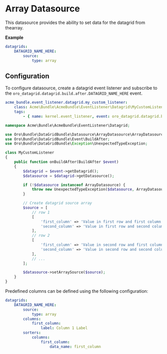 <a id="customize-datagrids-datasource-array"></a>

# Array Datasource

This datasource provides the ability to set data for the datagrid from thearray.

**Example**

```yaml
datagrids:
    DATAGRID_NAME_HERE:
        source:
            type: array
```

## Configuration

To configure datasource, create a datagrid event listener and subscribe to the `oro_datagrid.datagrid.build.after.DATAGRID_NAME_HERE` event.

```yaml
acme_bundle.event_listener.datagrid.my_custom_listener:
    class: Acme\Bundle\AcmeBundle\EventListener\Datagrid\MyCustomListener
    tags:
        - { name: kernel.event_listener, event: oro_datagrid.datagrid.build.after.DATAGRID_NAME_HERE, method: onBuildAfter }
```

```php
namespace Acme\Bundle\AcmeBundle\EventListener\Datagrid;

use Oro\Bundle\DataGridBundle\Datasource\ArrayDatasource\ArrayDatasource;
use Oro\Bundle\DataGridBundle\Event\BuildAfter;
use Oro\Bundle\DataGridBundle\Exception\UnexpectedTypeException;

class MyCustomListener
{
    public function onBuildAfter(BuildAfter $event)
    {
        $datagrid = $event->getDatagrid();
        $datasource = $datagrid->getDatasource();

        if (!$datasource instanceof ArrayDatasource) {
            throw new UnexpectedTypeException($datasource, ArrayDatasource::class);
        }

        // Create datagrid source array
        $source = [
            // row 1
            [
                'first_column' => 'Value in first row and first column',
                'second_column' => 'Value in first row and second column'
            ],
            // row 2
            [
                'first_column' => 'Value in second row and first column',
                'second_column' => 'Value in second row and second column'
            ],
            // ...
        ];

        $datasource->setArraySource($source);
    }
}
```

Predefined columns can be defined using the following configuration:

```yaml
datagrids:
    DATAGRID_NAME_HERE:
        source:
            type: array
        columns:
            first_column:
                label: Column 1 Label
        sorters:
            columns:
                first_column:
                    data_name: first_column
```
